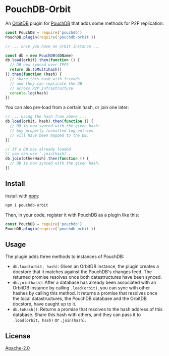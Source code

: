 # PouchDB-Orbit

An [OrbitDB](https://github.com/orbitdb/orbit-db) plugin for [PouchDB](https://pouchdb.com/) that adds some methods for P2P replication:

```javascript
const PouchDB = require('pouchdb')
PouchDB.plugin(require('pouchdb-orbit'))

// ... once you have an orbit instance ...

const db = new PouchDB(dbName)
db.load(orbit).then(function () {
  // DB now synced over IPFS
  return db.toMultihash()
}).then(function (hash) {
  // share this hash with friends
  // and they can replicate the DB
  // across P2P infrastructure
  console.log(hash)
})
```

You can also pre-load from a certain hash, or join one later:

```javascript
// ... using the hash from above ...
db.load(orbit, hash).then(function () {
  // DB is now synced with the given hash!
  // Any properly formatted log entries
  // will have been mapped to the DB.
})

// If a DB has already loaded
// you can use `.join(hash)`.
db.join(otherHash).then(function () {
  // DB is now synced with the given hash.
})
```

## Install

Install with [npm](https://npmjs.com/):

```bash
npm i pouchdb-orbit
```

Then, in your code, register it with PouchDB as a plugin like this:

```javascript
const PouchDB = require('pouchdb')
PouchDB.plugin(require('pouchdb-orbit'))
```

## Usage

The plugin adds three methods to instances of PouchDB:

* `db.load(orbit, hash)`: Given an OrbitDB instance, the plugin creates a docstore that it matches against the PouchDB's changes feed. The returned promise resolves once both datastructures have been synced.
* `db.join(hash)`: After a database has already been associated with an OrbitDB instance by calling `.load(orbit)`, you can sync with other hashes by calling this method. It returns a promise that resolves once the local datastructures, the PouchDB database and the OrbitDB docstore, have caught up to it.
* `db.toHash()`: Returns a promise that resolves to the hash address of this database. Share this hash with others, and they can pass it to `.load(orbit, hash)` or `.join(hash)`.

## License

[Apache-2.0](https://www.apache.org/licenses/LICENSE-2.0)

